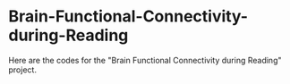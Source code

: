 # Brain-Functional-Connectivity-during-Reading

Here are the codes for the "Brain Functional Connectivity during Reading" project.
